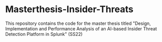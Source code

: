 # Masterthesis-Insider-Threats
This repository contains the code for the master thesis titled "Design, Implementation and Performance Analysis of an AI-based Insider Threat Detection Platform in Splunk" (SS22)
